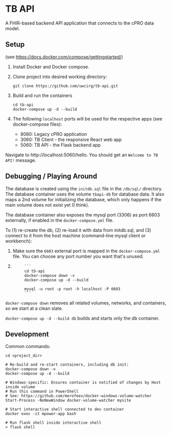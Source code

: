 # TB API

A FHIR-based backend API application that connects to the cPRO data model.

## Setup
(see https://docs.docker.com/compose/gettingstarted/)

1. Install Docker and Docker compose.
2.  Clone project into desired working directory:
    ```
    git clone https://github.com/uwcirg/tb-api.git
    ```
3.  Build and run the containers
    ```
    cd tb-api
    docker-compose up -d --build
    ```

4. The following `localhost` ports will be used for the respective apps (see docker-compose files): 
    * 8080: Legacy cPRO application
    * 3060: TB Client - the responsive React web app
    * 5060: TB API - the Flask backend app
  
Navigate to http://localhost:5060/hello. You should get an `Welcome to TB API!` message.

## Debugging / Playing Around
The database is created using the `initdb.sql` file in the `/db/sql/` directory. The database container uses the volume `tbapi-db` for database data. It also maps a 2nd volume for initializing the database, which only happens if the main volume does not exist yet (I think).

The database container also exposes the mysql port (3306) as port 6603 externally, if enabled in the `docker-compose.yml` file.

To (1) re-create the db, (2) re-load it with data from initdb.sql, and (3) connect to it from the host machine (command-line mysql client or workbench):

1. Make sure the `6603` external port is mapped in the `docker-compose.yml` file. You can choose any port number you want that's unused.
2.  
            ```
            cd tb-api
            docker-compose down -v
            docker-compose up -d --build 

            mysql -u root -p root -h localhost -P 6603
            ```

`docker-compose down` removes all related volumes, networks, and containers, so we start at a clean slate.

`docker-compose up -d --build db` builds and starts only the db container.

## Development
Common commands:
```
cd <project_dir>

# Re-build and re-start containers, including db init:
docker-compose down -v
docker-compose up -d --build

# Windows-specific: Ensures container is notified of changes by Host inside volume
# Run this command in PowerShell
# See: https://github.com/merofeev/docker-windows-volume-watcher
Start-Process -NoNewWindow docker-volume-watcher mysite

# Start interactive shell connected to dev container
docker exec -it mpower-app bash

# Run flask shell inside interactive shell
> flask shell
```
